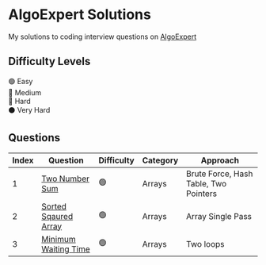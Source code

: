 # AlgoExpert Solutions

My solutions to coding interview questions on [AlgoExpert](https://www.algoexpert.io)

## Difficulty Levels

🟢 Easy  
🔵 Medium  
🔴 Hard  
⚫️ Very Hard

## Questions

| Index | Question                                              | Difficulty | Category | Approach                              |
| ----- | ----------------------------------------------------- | ---------- | -------- | ------------------------------------- |
| 1     | [Two Number Sum](/Easy/two-number-sum.md)             | 🟢         | Arrays   | Brute Force, Hash Table, Two Pointers |
| 2     | [Sorted Sqaured Array](/Easy/validate-subsequence.md) | 🟢         | Arrays   | Array Single Pass                     |
| 3     | [Minimum Waiting Time](/Easy/minimum-waiting-time.md) | 🟢         | Arrays   | Two loops                             |
